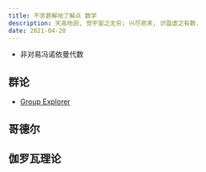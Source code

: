 ```yaml
---
title: 不求甚解地了解点 数学
description: 天高地迥, 觉宇宙之无穷; 兴尽悲来, 识盈虚之有数.
date: 2021-04-20
---
```


* 非对易冯诺依曼代数

## 群论

* [Group Explorer](https://github.com/nathancarter/group-explorer)

## 哥德尔

## 伽罗瓦理论
